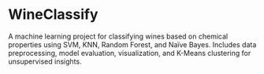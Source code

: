 # WineClassify
A machine learning project for classifying wines based on chemical properties using SVM, KNN, Random Forest, and Naïve Bayes. Includes data preprocessing, model evaluation, visualization, and K-Means clustering for unsupervised insights.
